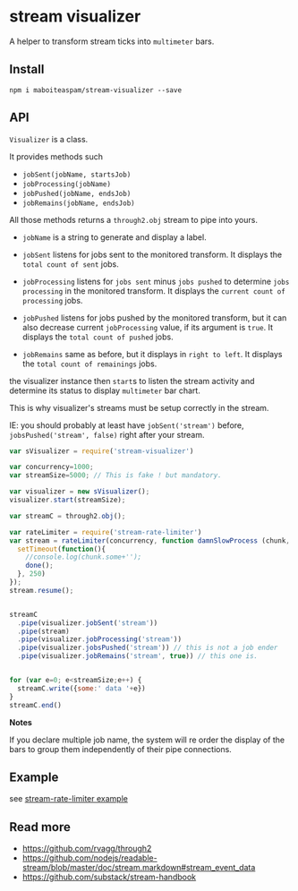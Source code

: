 # stream visualizer

A helper to transform stream ticks into `multimeter` bars.

## Install

    npm i maboiteaspam/stream-visualizer --save

## API

`Visualizer` is a class.

It provides methods such
- `jobSent(jobName, startsJob)`
- `jobProcessing(jobName)`
- `jobPushed(jobName, endsJob)`
- `jobRemains(jobName, endsJob)`

All those methods returns a `through2.obj` stream to pipe into yours.

- `jobName` is a string to generate and display a label.

- `jobSent` listens for jobs sent to the monitored transform.
It displays the `total count of sent` jobs.

- `jobProcessing` listens for `jobs sent` minus `jobs pushed` to determine `jobs processing`
 in the monitored transform.
It displays the `current count of processing` jobs.

- `jobPushed` listens for jobs pushed by the monitored transform,
but it can also decrease current `jobProcessing` value,
if its argument is `true`.
It displays the `total count of pushed` jobs.

- `jobRemains` same as before, but it displays in `right to left`.
It displays the `total count of remainings` jobs.

the visualizer instance then `start`s to listen the stream activity
and determine its status to display `multimeter` bar chart.

This is why visualizer's streams must be setup correctly in the stream.

IE: you should probably at least have `jobSent('stream')` before,
`jobsPushed('stream', false)` right after your stream.

```js
var sVisualizer = require('stream-visualizer')

var concurrency=1000;
var streamSize=5000; // This is fake ! but mandatory.

var visualizer = new sVisualizer();
visualizer.start(streamSize);

var streamC = through2.obj();

var rateLimiter = require('stream-rate-limiter')
var stream = rateLimiter(concurrency, function damnSlowProcess (chunk, done) {
  setTimeout(function(){
    //console.log(chunk.some+'');
    done();
  }, 250)
});
stream.resume();


streamC
  .pipe(visualizer.jobSent('stream'))
  .pipe(stream)
  .pipe(visualizer.jobProcessing('stream'))
  .pipe(visualizer.jobsPushed('stream')) // this is not a job ender
  .pipe(visualizer.jobRemains('stream', true)) // this one is.


for (var e=0; e<streamSize;e++) {
  streamC.write({some:' data '+e})
}
streamC.end()

```

__Notes__

If you declare multiple job name,
the system will re order the display of the bars to group them
independently of their pipe connections.

## Example

see [stream-rate-limiter example](https://github.com/maboiteaspam/stream-rate-limiter)


## Read more

 - https://github.com/rvagg/through2
 - https://github.com/nodejs/readable-stream/blob/master/doc/stream.markdown#stream_event_data
 - https://github.com/substack/stream-handbook
